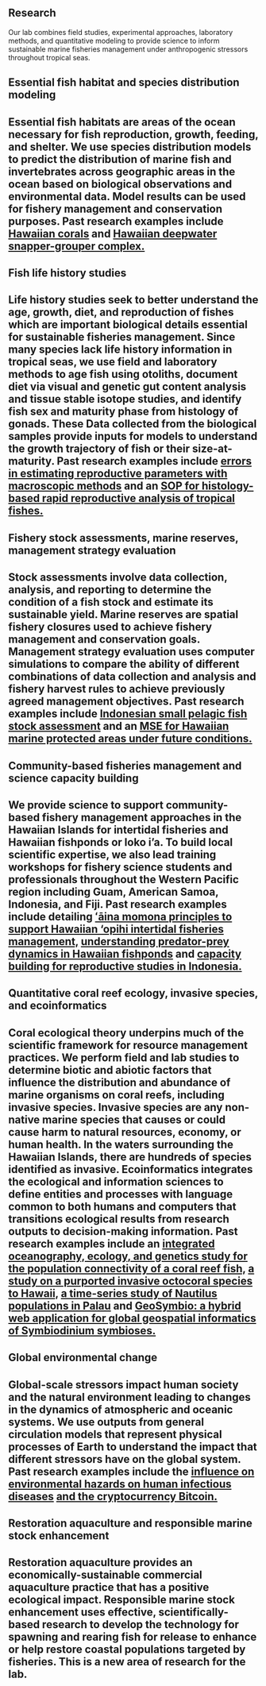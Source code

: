 <!DOCTYPE html>
<html lang="en">
<head>
    <meta charset="UTF-8">
    <meta name="viewport" content="width=device-width, initial-scale=1.0">
    <title>Research</title>
    
  <!-- Link to your CSS file -->
 <link rel="stylesheet" href="/css/research.css">
</head>

<body>
    <div class="content">
        <section class ="hero">
        <h1>Research</h1>
        <p>Our lab combines field studies, experimental approaches, laboratory methods, and quantitative modeling to provide science to inform sustainable marine fisheries management under anthropogenic stressors throughout tropical seas.<p>
        <h2>Essential fish habitat and species distribution modeling<h2>
        <p>Essential fish habitats are areas of the ocean necessary for fish reproduction, growth, feeding, and shelter. We use species distribution models to predict the distribution of marine fish and invertebrates across geographic areas in the ocean based on biological observations and environmental data. Model results can be used for fishery management and conservation purposes. Past research examples include <a href="https://www.int-res.com/abstracts/meps/v481/p121-132/" >Hawaiian corals</a> and <a href="https://www.sciencedirect.com/science/article/abs/pii/S0165783617301662?via%3Dihub"> Hawaiian deepwater snapper-grouper complex.</a><p>
        <h2>Fish life history studies<h2>
        <p>Life history studies seek to better understand the age, growth, diet, and reproduction of fishes which are important biological details essential for sustainable fisheries management. Since many species lack life history information in tropical seas, we use field and laboratory methods to age fish using otoliths, document diet via visual and genetic gut content analysis and tissue stable isotope studies, and identify fish sex and maturity phase from histology of gonads. These Data collected from the biological samples provide inputs for models to understand the growth trajectory of fish or their size-at-maturity. Past research examples include <a href="https://onlinelibrary.wiley.com/doi/10.1111/jfb.15644">errors in estimating reproductive parameters with macroscopic methods</a> and an <a href="https://www.researchgate.net/publication/344445372_Standard_operating_procedure_for_histology-based_rapid_reproductive_analysis_of_tropical_fishes"> SOP for histology-based rapid reproductive analysis of tropical fishes.</a><p>
        <h2>Fishery stock assessments, marine reserves, management strategy evaluation<h2>
        <p>Stock assessments involve data collection, analysis, and reporting to determine the condition of a fish stock and estimate its sustainable yield. Marine reserves are spatial fishery closures used to achieve fishery management and conservation goals. Management strategy evaluation uses computer simulations to compare the ability of different combinations of data collection and analysis and fishery harvest rules to achieve previously agreed management objectives. Past research examples include <a href="https://www.sciencedirect.com/science/article/abs/pii/S0308597X23000465?via%3Dihub">Indonesian small pelagic fish stock assessment</a> and an <a href="https://cdnsciencepub.com/doi/10.1139/cjfas-2016-0200">MSE for Hawaiian marine protected areas under future conditions.</a><p>
        <h2>Community-based fisheries management and science capacity building <h2>
        <p>We provide science to support community-based fishery management approaches in the Hawaiian Islands for intertidal fisheries and Hawaiian fishponds or loko i’a. To build local scientific expertise, we also lead training workshops for fishery science students and professionals throughout the Western Pacific region including Guam, American Samoa, Indonesia, and Fiji. Past research examples include detailing <a href="https://escholarship.org/uc/item/08b9x8t9"> ʻāina momona principles to support Hawaiian ‘opihi intertidal fisheries management,</a> <a href="https://onlinelibrary.wiley.com/doi/10.1002/aff2.68">understanding predator-prey dynamics in Hawaiian fishponds</a> and <a href="https://www.researchgate.net/publication/357420632_Capacity_development_in_reproductive_life_history_studies_of_tropical_fishes_in_Ambon_Maluku_Indonesia_for_data_limited_fisheries">capacity building for reproductive studies in Indonesia.</a><p>
        <h2>Quantitative coral reef ecology, invasive species, and ecoinformatics<h2>
        <p>Coral ecological theory underpins much of the scientific framework for resource management practices. We perform field and lab studies to determine biotic and abiotic factors that influence the distribution and abundance of marine organisms on coral reefs, including invasive species. Invasive species are any non-native marine species that causes or could cause harm to natural resources, economy, or human health. In the waters surrounding the Hawaiian Islands, there are hundreds of species identified as invasive. Ecoinformatics integrates the ecological and information sciences to define entities and processes with language common to both humans and computers that transitions ecological results from research outputs to decision-making information. Past research examples include an <a href="https://www.int-res.com/abstracts/meps/v684/p117-132/">integrated oceanography, ecology, and genetics study for the population connectivity of a coral reef fish,</a> <a href="https://www.int-res.com/abstracts/meps/v401/p113-127/">a study on a purported invasive octocoral species to Hawaii,</a> <a href="https://www.int-res.com/abstracts/meps/v670/p239-245/"> a time-series study of Nautilus populations in Palau</a> and <a href="https://onlinelibrary.wiley.com/doi/10.1111/j.1755-0998.2011.03081.x">GeoSymbio: a hybrid web application for global geospatial informatics of Symbiodinium symbioses.</a><p>
        <h2>Global environmental change <h2>
        <p>Global-scale stressors impact human society and the natural environment leading to changes in the dynamics of atmospheric and oceanic systems. We use outputs from general circulation models that represent physical processes of Earth to understand the impact that different stressors have on the global system. Past research examples include the <a href="https://www.nature.com/articles/s41558-022-01426-1">influence on environmental hazards on human infectious diseases</a> <a href="https://www.nature.com/articles/s41558-018-0321-8">and the cryptocurrency Bitcoin.</a><p>
        <h2>Restoration aquaculture and responsible marine stock enhancement<h2>
        <p>Restoration aquaculture provides an economically-sustainable commercial aquaculture practice that has a positive ecological impact. Responsible marine stock enhancement uses effective, scientifically-based research to develop the technology for spawning and rearing fish for release to enhance or help restore coastal populations targeted by fisheries. This is a new area of research for the lab.<p>
        </section>
        </div>
    </div>
</body>
</html>
